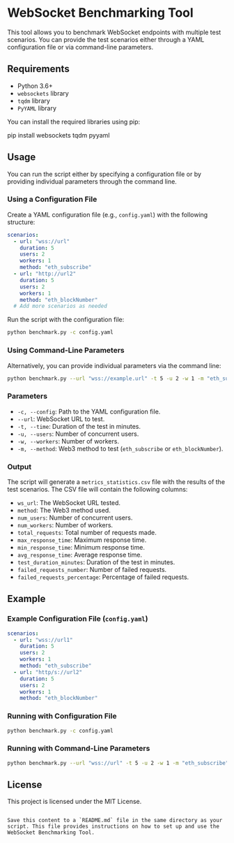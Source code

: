 
# WebSocket Benchmarking Tool

This tool allows you to benchmark WebSocket endpoints with multiple test scenarios. You can provide the test scenarios either through a YAML configuration file or via command-line parameters.

## Requirements

- Python 3.6+
- `websockets` library
- `tqdm` library
- `PyYAML` library

You can install the required libraries using pip:


pip install websockets tqdm pyyaml


## Usage

You can run the script either by specifying a configuration file or by providing individual parameters through the command line.

### Using a Configuration File

Create a YAML configuration file (e.g., `config.yaml`) with the following structure:

```yaml
scenarios:
  - url: "wss://url"
    duration: 5
    users: 2
    workers: 1
    method: "eth_subscribe"
  - url: "http://url2"
    duration: 5
    users: 2
    workers: 1
    method: "eth_blockNumber"
  # Add more scenarios as needed
```

Run the script with the configuration file:

```sh
python benchmark.py -c config.yaml
```

### Using Command-Line Parameters

Alternatively, you can provide individual parameters via the command line:

```sh
python benchmark.py --url "wss://example.url" -t 5 -u 2 -w 1 -m "eth_subscribe"
```

### Parameters

- `-c, --config`: Path to the YAML configuration file.
- `--url`: WebSocket URL to test.
- `-t, --time`: Duration of the test in minutes.
- `-u, --users`: Number of concurrent users.
- `-w, --workers`: Number of workers.
- `-m, --method`: Web3 method to test (`eth_subscribe` or `eth_blockNumber`).

### Output

The script will generate a `metrics_statistics.csv` file with the results of the test scenarios. The CSV file will contain the following columns:

- `ws_url`: The WebSocket URL tested.
- `method`: The Web3 method used.
- `num_users`: Number of concurrent users.
- `num_workers`: Number of workers.
- `total_requests`: Total number of requests made.
- `max_response_time`: Maximum response time.
- `min_response_time`: Minimum response time.
- `avg_response_time`: Average response time.
- `test_duration_minutes`: Duration of the test in minutes.
- `failed_requests_number`: Number of failed requests.
- `failed_requests_percentage`: Percentage of failed requests.

## Example

### Example Configuration File (`config.yaml`)

```yaml
scenarios:
  - url: "wss://url1"
    duration: 5
    users: 2
    workers: 1
    method: "eth_subscribe"
  - url: "http/s://url2"
    duration: 5
    users: 2
    workers: 1
    method: "eth_blockNumber"
```

### Running with Configuration File

```sh
python benchmark.py -c config.yaml
```

### Running with Command-Line Parameters

```sh
python benchmark.py --url "wss://url" -t 5 -u 2 -w 1 -m "eth_subscribe"
```

## License

This project is licensed under the MIT License.
```

Save this content to a `README.md` file in the same directory as your script. This file provides instructions on how to set up and use the WebSocket Benchmarking Tool.
